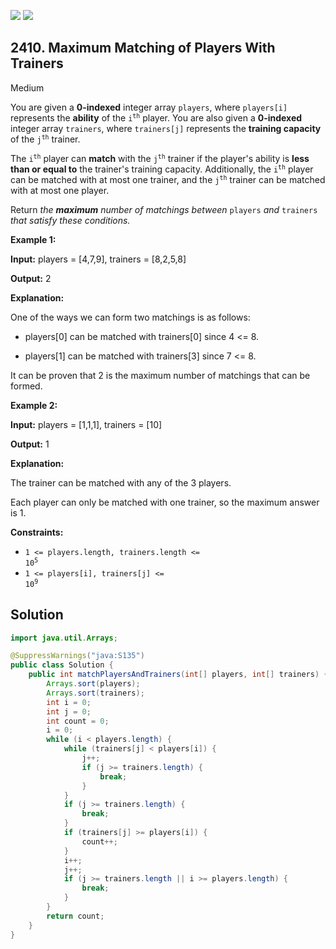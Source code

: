[![](https://img.shields.io/github/stars/javadev/LeetCode-in-Java?label=Stars&style=flat-square)](https://github.com/javadev/LeetCode-in-Java)
[![](https://img.shields.io/github/forks/javadev/LeetCode-in-Java?label=Fork%20me%20on%20GitHub%20&style=flat-square)](https://github.com/javadev/LeetCode-in-Java/fork)

## 2410\. Maximum Matching of Players With Trainers

Medium

You are given a **0-indexed** integer array `players`, where `players[i]` represents the **ability** of the <code>i<sup>th</sup></code> player. You are also given a **0-indexed** integer array `trainers`, where `trainers[j]` represents the **training capacity** of the <code>j<sup>th</sup></code> trainer.

The <code>i<sup>th</sup></code> player can **match** with the <code>j<sup>th</sup></code> trainer if the player's ability is **less than or equal to** the trainer's training capacity. Additionally, the <code>i<sup>th</sup></code> player can be matched with at most one trainer, and the <code>j<sup>th</sup></code> trainer can be matched with at most one player.

Return _the **maximum** number of matchings between_ `players` _and_ `trainers` _that satisfy these conditions._

**Example 1:**

**Input:** players = [4,7,9], trainers = [8,2,5,8]

**Output:** 2

**Explanation:**

One of the ways we can form two matchings is as follows:

- players[0] can be matched with trainers[0] since 4 <= 8.

- players[1] can be matched with trainers[3] since 7 <= 8.

It can be proven that 2 is the maximum number of matchings that can be formed. 

**Example 2:**

**Input:** players = [1,1,1], trainers = [10]

**Output:** 1

**Explanation:**

The trainer can be matched with any of the 3 players.

Each player can only be matched with one trainer, so the maximum answer is 1. 

**Constraints:**

*   <code>1 <= players.length, trainers.length <= 10<sup>5</sup></code>
*   <code>1 <= players[i], trainers[j] <= 10<sup>9</sup></code>

## Solution

```java
import java.util.Arrays;

@SuppressWarnings("java:S135")
public class Solution {
    public int matchPlayersAndTrainers(int[] players, int[] trainers) {
        Arrays.sort(players);
        Arrays.sort(trainers);
        int i = 0;
        int j = 0;
        int count = 0;
        i = 0;
        while (i < players.length) {
            while (trainers[j] < players[i]) {
                j++;
                if (j >= trainers.length) {
                    break;
                }
            }
            if (j >= trainers.length) {
                break;
            }
            if (trainers[j] >= players[i]) {
                count++;
            }
            i++;
            j++;
            if (j >= trainers.length || i >= players.length) {
                break;
            }
        }
        return count;
    }
}
```